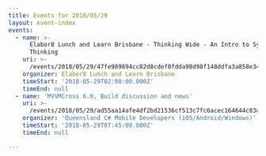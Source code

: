 ```yaml
---
title: Events for 2018/05/29
layout: event-index
events:
  - name: >-
      Elabor8 Lunch and Learn Brisbane - Thinking Wide - An Intro to Systems
      Thinking
    uri: >-
      /events/2018/05/29/47fe989894cc82d8cdef0fdda98d98f148ddfa3a858e3454379d29dd6ff18f0e
    organizer: Elabor8 Lunch and Learn Brisbane
    timeStart: '2018-05-29T02:00:00.000Z'
    timeEnd: null
  - name: 'MVVMCross 6.0, Build discussion and news'
    uri: >-
      /events/2018/05/29/ad55aa14afe4df2bd21536cf513c7fc6acec164644c83c98e29402ee554a8896
    organizer: 'Queensland C# Mobile Developers (iOS/Android/Windows)'
    timeStart: '2018-05-29T07:45:00.000Z'
    timeEnd: null

---
```


